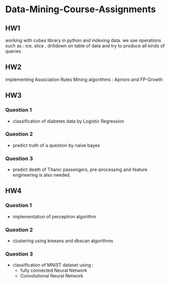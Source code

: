 # Data-Mining-Course-Assignments  
  
  ## HW1  
  working with cubes library in python and indexing data. we use operations such as : ice, slice , drilldown on table of data and try to produce all kinds of queries.

 ## HW2  
  implementing Association Rules Mining algorithms : Aprioro and FP-Growth
  
 ## HW3  
 ### Question 1  
 * classification of diabetes data by Logistic Regression
 ### Question 2   
 * predict truth of a question by naive bayes 
 ### Question 3    
 * predict death of Titanic passengers, pre-processing and feature engineering is also needed.

 ## HW4  
 ### Question 1    
 * implementation of perceptron algorithm  
 
 ### Question 2    
 * clustering using kmeans and dbscan algorithms  
 
 ### Question 3    
 * classification of MNIST dataset using :
   *  fully connected Neural Network
   *  Convolutional Neural Network

